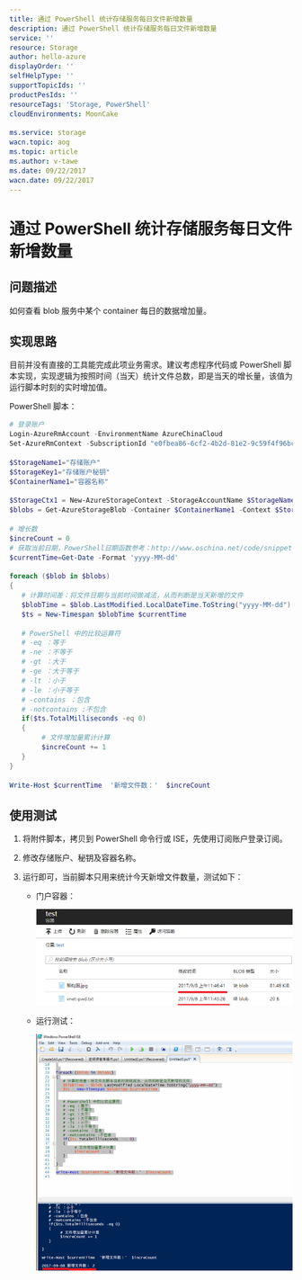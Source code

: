 ```yaml
---
title: 通过 PowerShell 统计存储服务每日文件新增数量
description: 通过 PowerShell 统计存储服务每日文件新增数量
service: ''
resource: Storage
author: hello-azure
displayOrder: ''
selfHelpType: ''
supportTopicIds: ''
productPesIds: ''
resourceTags: 'Storage, PowerShell'
cloudEnvironments: MoonCake

ms.service: storage
wacn.topic: aog
ms.topic: article
ms.author: v-tawe
ms.date: 09/22/2017
wacn.date: 09/22/2017
---
```

# 通过 PowerShell 统计存储服务每日文件新增数量

## 问题描述

如何查看 blob 服务中某个 container 每日的数据增加量。

## 实现思路

目前并没有直接的工具能完成此项业务需求。建议考虑程序代码或 PowerShell 脚本实现，实现逻辑为按照时间（当天）统计文件总数，即是当天的增长量，该值为运行脚本时刻的实时增加值。

PowerShell 脚本：

```PowerShell
# 登录账户
Login-AzureRmAccount -EnvironmentName AzureChinaCloud
Set-AzureRmContext -SubscriptionId "e0fbea86-6cf2-4b2d-81e2-9c59f4f96bcb"

$StorageName1="存储账户"
$StorageKey1="存储账户秘钥"
$ContainerName1="容器名称" 

$StorageCtx1 = New-AzureStorageContext -StorageAccountName $StorageName1 -StorageAccountKey $StorageKey1 -Environment AzureChinaCloud 
$blobs = Get-AzureStorageBlob -Container $ContainerName1 -Context $StorageCtx1

# 增长数
$increCount = 0
# 获取当前日期，PowerShell日期函数参考：http://www.oschina.net/code/snippet_222150_18220 
$currentTime=Get-Date -Format 'yyyy-MM-dd'

foreach ($blob in $blobs)
{
   # 计算时间差：将文件日期与当前时间做减法，从而判断是当天新增的文件
   $blobTime = $blob.LastModified.LocalDateTime.ToString("yyyy-MM-dd") 
   $ts = New-Timespan $blobTime $currentTime

   # PowerShell 中的比较运算符
   # -eq ：等于
   # -ne ：不等于
   # -gt ：大于
   # -ge ：大于等于
   # -lt ：小于
   # -le ：小于等于
   # -contains ：包含
   # -notcontains :不包含 
   if($ts.TotalMilliseconds -eq 0)
   {
        # 文件增加量累计计算
        $increCount += 1
   }
} 

Write-Host $currentTime  '新增文件数：'  $increCount
```

## 使用测试

1. 将附件脚本，拷贝到 PowerShell 命令行或 ISE，先使用订阅账户登录订阅。

2. 修改存储账户、秘钥及容器名称。

3. 运行即可，当前脚本只用来统计今天新增文件数量，测试如下：

    - 门户容器：
    
        ![portal](media/aog-storage-blob-howto-statistic-daily-files-via-powershell/portal.png)

    - 运行测试：
 
        ![powershell](media/aog-storage-blob-howto-statistic-daily-files-via-powershell/powershell.png)
